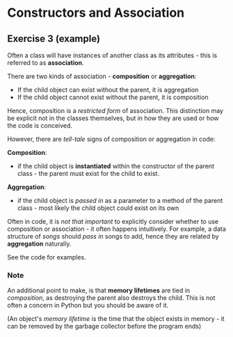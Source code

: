 # Constructors and Association

## Exercise 3 (example)

Often a class will have instances of another class as its attributes - this is referred to as **association**.

There are two kinds of association - **composition** or **aggregation**:

- If the child object can exist without the parent, it is aggregation
- If the child object cannot exist without the parent, it is composition

Hence, composition is a *restricted form* of association. This distinction may be explicit not in the classes themselves, but in how they are used or how the code is conceived.

However, there are *tell-tale* signs of composition or aggregation in code:

**Composition**:
- if the child object is **instantiated** within the constructor of the parent class - the parent must exist for the child to exist.

**Aggregation**:
- if the child object is *passed in* as a parameter to a method of the parent class - most likely the child object could exist on its own

Often in code, it is *not that important* to explicitly consider whether to use composition or association - it often happens intuitively. For example, a data structure of *songs* should *pass in* songs to add, hence they are related by **aggregation** naturally.

See the code for examples.

### Note

An additional point to make, is that **memory lifetimes** are tied in *composition*, as destroying the parent also destroys the child. This is not often a concern in Python but you should be aware of it.

(An object's *memory lifetime* is the time that the object exists in memory - it can be removed by the garbage collector before the program ends)

